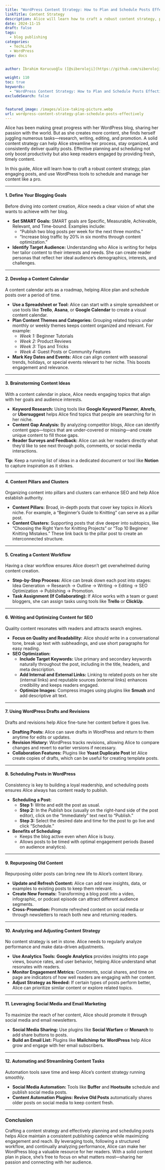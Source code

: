 ```yaml
---
title: "WordPress Content Strategy: How to Plan and Schedule Posts Effectively"
linkTitle: Content Strategy
description: Alice will learn how to craft a robust content strategy, plan engaging posts, and use WordPress tools to schedule and manage her content like a pro.
date: 2024-11-15
draft: false
tags:
  - blog publishing
categories:
  - TechLife
  - WordPress
type: docs


author: İbrahim Korucuoğlu ([@siberoloji](https://github.com/siberoloji))

weight: 110
toc: true
keywords:
  - "WordPress Content Strategy: How to Plan and Schedule Posts Effectively"
excludeSearch: false


featured_image: /images/alice-taking-picture.webp
url: wordpress-content-strategy-plan-schedule-posts-effectively
---
```

Alice has been making great progress with her WordPress blog, sharing her passion with the world. But as she creates more content, she finds herself juggling numerous tasks—research, writing, editing, and promotion. A solid content strategy can help Alice streamline her process, stay organized, and consistently deliver quality posts. Effective planning and scheduling not only boost productivity but also keep readers engaged by providing fresh, timely content.

In this guide, Alice will learn how to craft a robust content strategy, plan engaging posts, and use WordPress tools to schedule and manage her content like a pro.

---

#### **1. Define Your Blogging Goals**

Before diving into content creation, Alice needs a clear vision of what she wants to achieve with her blog.

- **Set SMART Goals:** SMART goals are Specific, Measurable, Achievable, Relevant, and Time-bound. Examples include:
  - “Publish two blog posts per week for the next three months.”
  - “Increase blog traffic by 20% in six months through content optimization.”
- **Identify Target Audience:** Understanding who Alice is writing for helps her tailor content to their interests and needs. She can create reader personas that reflect her ideal audience’s demographics, interests, and challenges.

---

#### **2. Develop a Content Calendar**

A content calendar acts as a roadmap, helping Alice plan and schedule posts over a period of time.

- **Use a Spreadsheet or Tool:** Alice can start with a simple spreadsheet or use tools like **Trello**, **Asana**, or **Google Calendar** to create a visual content calendar.
- **Plan Content Themes and Categories:** Grouping related topics under monthly or weekly themes keeps content organized and relevant. For example:
  - *Week 1:* Beginner Tutorials
  - *Week 2:* Product Reviews
  - *Week 3:* Tips and Tricks
  - *Week 4:* Guest Posts or Community Features
- **Mark Key Dates and Events:** Alice can align content with seasonal trends, holidays, or special events relevant to her niche. This boosts engagement and relevance.

---

#### **3. Brainstorming Content Ideas**

With a content calendar in place, Alice needs engaging topics that align with her goals and audience interests.

- **Keyword Research:** Using tools like **Google Keyword Planner**, **Ahrefs**, or **Ubersuggest** helps Alice find topics that people are searching for in her niche.
- **Content Gap Analysis:** By analyzing competitor blogs, Alice can identify content gaps—topics that are under-covered or missing—and create unique content to fill those gaps.
- **Reader Surveys and Feedback:** Alice can ask her readers directly what they’d like to see next through polls, comments, or social media interactions.

**Tip:** Keep a running list of ideas in a dedicated document or tool like **Notion** to capture inspiration as it strikes.

---

#### **4. Content Pillars and Clusters**

Organizing content into pillars and clusters can enhance SEO and help Alice establish authority.

- **Content Pillars:** Broad, in-depth posts that cover key topics in Alice’s niche. For example, a “Beginner’s Guide to Knitting” can serve as a pillar post.
- **Content Clusters:** Supporting posts that dive deeper into subtopics, like “Choosing the Right Yarn for Knitting Projects” or “Top 10 Beginner Knitting Mistakes.” These link back to the pillar post to create an interconnected structure.

---

#### **5. Creating a Content Workflow**

Having a clear workflow ensures Alice doesn’t get overwhelmed during content creation.

- **Step-by-Step Process:** Alice can break down each post into stages: Idea Generation → Research → Outline → Writing → Editing → SEO Optimization → Publishing → Promotion.
- **Task Assignment (If Collaborating):** If Alice works with a team or guest bloggers, she can assign tasks using tools like **Trello** or **ClickUp**.

---

#### **6. Writing and Optimizing Content for SEO**

Quality content resonates with readers and attracts search engines.

- **Focus on Quality and Readability:** Alice should write in a conversational tone, break up text with subheadings, and use short paragraphs for easy reading.
- **SEO Optimization:**
  - **Include Target Keywords:** Use primary and secondary keywords naturally throughout the post, including in the title, headers, and meta description.
  - **Add Internal and External Links:** Linking to related posts on her site (internal links) and reputable sources (external links) enhances credibility and keeps readers engaged.
  - **Optimize Images:** Compress images using plugins like **Smush** and add descriptive alt text.

---

#### **7. Using WordPress Drafts and Revisions**

Drafts and revisions help Alice fine-tune her content before it goes live.

- **Drafting Posts:** Alice can save drafts in WordPress and return to them anytime for edits or updates.
- **Revision History:** WordPress tracks revisions, allowing Alice to compare changes and revert to earlier versions if necessary.
- **Collaboration Features:** Plugins like **Yoast Duplicate Post** let Alice create copies of drafts, which can be useful for creating template posts.

---

#### **8. Scheduling Posts in WordPress**

Consistency is key to building a loyal readership, and scheduling posts ensures Alice always has content ready to publish.

- **Scheduling a Post:**
  - **Step 1:** Write and edit the post as usual.
  - **Step 2:** In the *Publish* box (usually on the right-hand side of the post editor), click on the “Immediately” text next to “Publish.”
  - **Step 3:** Select the desired date and time for the post to go live and click “Schedule.”
- **Benefits of Scheduling:**
  - Keeps the blog active even when Alice is busy.
  - Allows posts to be timed with optimal engagement periods (based on audience analytics).

---

#### **9. Repurposing Old Content**

Repurposing older posts can bring new life to Alice’s content library.

- **Update and Refresh Content:** Alice can add new insights, data, or examples to existing posts to keep them relevant.
- **Create New Formats:** Transforming a blog post into a video, infographic, or podcast episode can attract different audience segments.
- **Cross-Promotion:** Promote refreshed content on social media or through newsletters to reach both new and returning readers.

---

#### **10. Analyzing and Adjusting Content Strategy**

No content strategy is set in stone. Alice needs to regularly analyze performance and make data-driven adjustments.

- **Use Analytics Tools:** **Google Analytics** provides insights into page views, bounce rates, and user behavior, helping Alice understand what resonates with readers.
- **Monitor Engagement Metrics:** Comments, social shares, and time on page are indicators of how well readers are engaging with her content.
- **Adjust Strategy as Needed:** If certain types of posts perform better, Alice can prioritize similar content or explore related topics.

---

#### **11. Leveraging Social Media and Email Marketing**

To maximize the reach of her content, Alice should promote it through social media and email newsletters.

- **Social Media Sharing:** Use plugins like **Social Warfare** or **Monarch** to add share buttons to posts.
- **Build an Email List:** Plugins like **Mailchimp for WordPress** help Alice grow and engage with her email subscribers.

---

#### **12. Automating and Streamlining Content Tasks**

Automation tools save time and keep Alice’s content strategy running smoothly.

- **Social Media Automation:** Tools like **Buffer** and **Hootsuite** schedule and publish social media posts.
- **Content Automation Plugins:** **Revive Old Posts** automatically shares older posts on social media to keep content fresh.

---

### **Conclusion**

Crafting a content strategy and effectively planning and scheduling posts helps Alice maintain a consistent publishing cadence while maximizing engagement and reach. By leveraging tools, following a structured workflow, and continually analyzing performance, Alice can make her WordPress blog a valuable resource for her readers. With a solid content plan in place, she’s free to focus on what matters most—sharing her passion and connecting with her audience.
